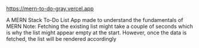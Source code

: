 https://mern-to-do-gray.vercel.app

A MERN Stack To-Do List App made to understand the fundamentals of MERN
Note: Fetching the existing list might take a couple of seconds which is why the list might appear empty at the start. However, once the data is fetched, the list will be rendered accordingly 